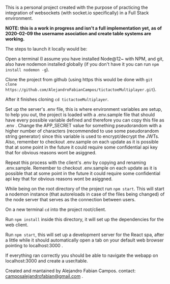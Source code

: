This is a personal project created with the purpose of practicing the integration of websockets (with socket.io specifically) in a Full Stack environment.

**NOTE: this is a work in progress and isn't a full implementation yet, as of 2020-02-09 the username asociation and create table systems are working.**

The steps to launch it locally would be: 

Open a terminal (I assume you have installed Node@12~ with NPM, and git, also have nodemon installed globally (if you don't have it  you can run `npm install nodemon -g`).

Clone the project from github (using https this would be done with `git clone https://github.com/AlejandroFabianCampos/tictactoeMultiplayer.git`).

After it finishes cloning `cd tictactoeMultiplayer`.

Set up the server's .env file, this is where environment variables are setup, to help you out, the project is loaded with a .env.sample file that should have every possible variable defined and therefore you can copy this file as .env . Change the APP_SECRET value for something pseudorandom with a higher number of characters (recommended to use some pseudorandom string generator) since this variable is used to encrypt/decrypt the JWTs. Also, remember to checkout .env.sample on each update as it is possible that at some point in the future it could require some confidential api key that for obvious reasons wont be asiggned.

Repeat this process with the client's .env by copying and renaming .env.sample. Remember to checkout .env.sample on each update as it is possible that at some point in the future it could require some confidential api key that for obvious reasons wont be asiggned.

While being on the root directory of the project run `npm start`. This will start a nodemon instance (that autoreloads in case of the files being changed) of the node server that serves as the connection between users.

On a new terminal `cd` into the project root/client.

Run `npm install` inside this directory, it will set up the dependencies for the web client.

Run `npm start`, this will set up a development server for the React spa, after a little while it should automatically open a tab on your default web browser pointing to localhost:3000 .

If everything ran correctly you should be able to navigate the webapp on localhost:3000 and create a user/table.

Created and mantained by Alejandro Fabian Campos. contact: camposalejandrofabian@gmail.com .